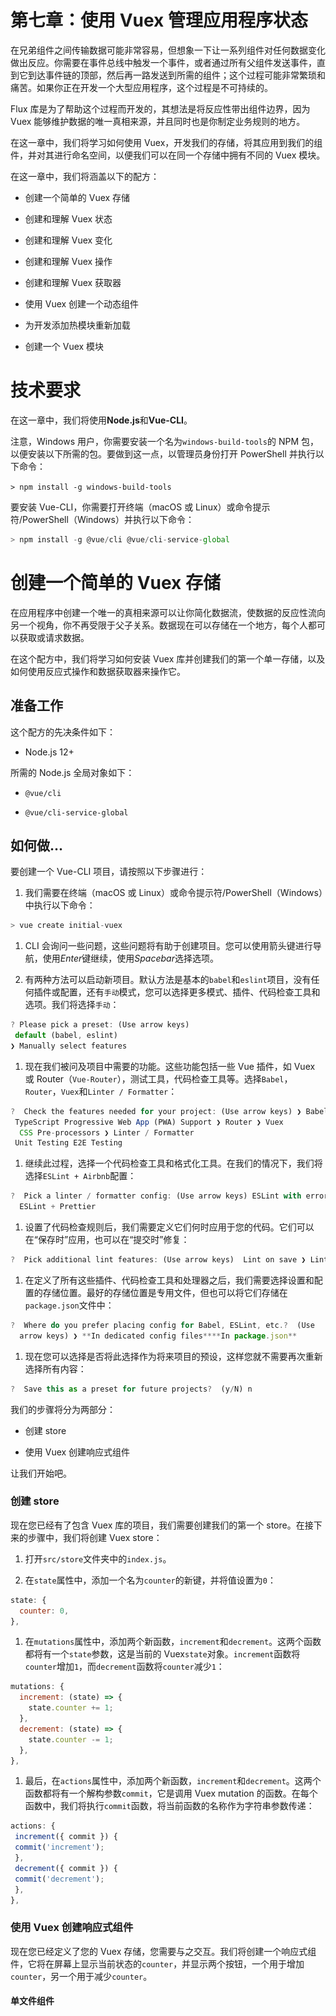 # 第七章：使用 Vuex 管理应用程序状态

在兄弟组件之间传输数据可能非常容易，但想象一下让一系列组件对任何数据变化做出反应。你需要在事件总线中触发一个事件，或者通过所有父组件发送事件，直到它到达事件链的顶部，然后再一路发送到所需的组件；这个过程可能非常繁琐和痛苦。如果你正在开发一个大型应用程序，这个过程是不可持续的。

Flux 库是为了帮助这个过程而开发的，其想法是将反应性带出组件边界，因为 Vuex 能够维护数据的唯一真相来源，并且同时也是你制定业务规则的地方。

在这一章中，我们将学习如何使用 Vuex，开发我们的存储，将其应用到我们的组件，并对其进行命名空间，以便我们可以在同一个存储中拥有不同的 Vuex 模块。

在这一章中，我们将涵盖以下的配方：

+   创建一个简单的 Vuex 存储

+   创建和理解 Vuex 状态

+   创建和理解 Vuex 变化

+   创建和理解 Vuex 操作

+   创建和理解 Vuex 获取器

+   使用 Vuex 创建一个动态组件

+   为开发添加热模块重新加载

+   创建一个 Vuex 模块

# 技术要求

在这一章中，我们将使用**Node.js**和**Vue-CLI**。

注意，Windows 用户，你需要安装一个名为`windows-build-tools`的 NPM 包，以便安装以下所需的包。要做到这一点，以管理员身份打开 PowerShell 并执行以下命令：

`> npm install -g windows-build-tools`

要安装 Vue-CLI，你需要打开终端（macOS 或 Linux）或命令提示符/PowerShell（Windows）并执行以下命令：

```js
> npm install -g @vue/cli @vue/cli-service-global
```

# 创建一个简单的 Vuex 存储

在应用程序中创建一个唯一的真相来源可以让你简化数据流，使数据的反应性流向另一个视角，你不再受限于父子关系。数据现在可以存储在一个地方，每个人都可以获取或请求数据。

在这个配方中，我们将学习如何安装 Vuex 库并创建我们的第一个单一存储，以及如何使用反应式操作和数据获取器来操作它。

## 准备工作

这个配方的先决条件如下：

+   Node.js 12+

所需的 Node.js 全局对象如下：

+   `@vue/cli`

+   `@vue/cli-service-global`

## 如何做...

要创建一个 Vue-CLI 项目，请按照以下步骤进行：

1.  我们需要在终端（macOS 或 Linux）或命令提示符/PowerShell（Windows）中执行以下命令：

```js
> vue create initial-vuex
```

1.  CLI 会询问一些问题，这些问题将有助于创建项目。您可以使用箭头键进行导航，使用*Enter*键继续，使用*Spacebar*选择选项。

1.  有两种方法可以启动新项目。默认方法是基本的`babel`和`eslint`项目，没有任何插件或配置，还有`手动`模式，您可以选择更多模式、插件、代码检查工具和选项。我们将选择`手动`：

```js
? Please pick a preset: (Use arrow keys)
 default (babel, eslint)
❯ Manually select features
```

1.  现在我们被问及项目中需要的功能。这些功能包括一些 Vue 插件，如 Vuex 或 Router（`Vue-Router`），测试工具，代码检查工具等。选择`Babel`，`Router`，`Vuex`和`Linter / Formatter`：

```js
?  Check the features needed for your project: (Use arrow keys) ❯ Babel
 TypeScript Progressive Web App (PWA) Support ❯ Router ❯ Vuex
  CSS Pre-processors ❯ Linter / Formatter
 Unit Testing E2E Testing
```

1.  继续此过程，选择一个代码检查工具和格式化工具。在我们的情况下，我们将选择`ESLint + Airbnb`配置：

```js
?  Pick a linter / formatter config: (Use arrow keys) ESLint with error prevention only ❯ **ESLint + Airbnb config** ESLint + Standard config 
  ESLint + Prettier
```

1.  设置了代码检查规则后，我们需要定义它们何时应用于您的代码。它们可以在“保存时”应用，也可以在“提交时”修复：

```js
?  Pick additional lint features: (Use arrow keys)  Lint on save ❯ Lint and fix on commit
```

1.  在定义了所有这些插件、代码检查工具和处理器之后，我们需要选择设置和配置的存储位置。最好的存储位置是专用文件，但也可以将它们存储在`package.json`文件中：

```js
?  Where do you prefer placing config for Babel, ESLint, etc.?  (Use 
  arrow keys) ❯ **In dedicated config files****In package.json** 
```

1.  现在您可以选择是否将此选择作为将来项目的预设，这样您就不需要再次重新选择所有内容：

```js
?  Save this as a preset for future projects?  (y/N) n
```

我们的步骤将分为两部分：

+   创建 store

+   使用 Vuex 创建响应式组件

让我们开始吧。

### 创建 store

现在您已经有了包含 Vuex 库的项目，我们需要创建我们的第一个 store。在接下来的步骤中，我们将创建 Vuex store：

1.  打开`src/store`文件夹中的`index.js`。

1.  在`state`属性中，添加一个名为`counter`的新键，并将值设置为`0`：

```js
state: {
  counter: 0,
},
```

1.  在`mutations`属性中，添加两个新函数，`increment`和`decrement`。这两个函数都将有一个`state`参数，这是当前的 Vuex`state`对象。`increment`函数将`counter`增加`1`，而`decrement`函数将`counter`减少`1`：

```js
mutations: {
  increment: (state) => {
    state.counter += 1;
  },
  decrement: (state) => {
    state.counter -= 1;
  },
},
```

1.  最后，在`actions`属性中，添加两个新函数，`increment`和`decrement`。这两个函数都将有一个解构参数`commit`，它是调用 Vuex mutation 的函数。在每个函数中，我们将执行`commit`函数，将当前函数的名称作为字符串参数传递：

```js
actions: {
 increment({ commit }) {
 commit('increment');
 },
 decrement({ commit }) {
 commit('decrement');
 },
},  
```

### 使用 Vuex 创建响应式组件

现在您已经定义了您的 Vuex 存储，您需要与之交互。我们将创建一个响应式组件，它将在屏幕上显示当前状态的`counter`，并显示两个按钮，一个用于增加`counter`，另一个用于减少`counter`。

#### 单文件组件<script>部分

在这里，我们将编写单文件组件的`<script>`部分：

1.  从`src`文件夹中打开`App.vue`文件。

1.  在文件中创建`<script>`部分，使用`export default`对象：

```js
<script>
  export default {}; </script>
```

1.  在新创建的对象中，添加 Vue `computed`属性，属性名为`counter`。在这个属性中，我们需要返回当前的`$store.state.counter`：

```js
computed: {
  counter() {
  return this.$store.state.counter;
  }, },
```

1.  最后，在 Vue `methods`属性中创建两个函数，`increment`和`decrement`。这两个函数都将执行一个带有函数名称作为字符串参数的`$store.dispatch`：

```js
methods: {
  increment() {
  this.$store.dispatch('increment');
  },
  decrement() {
  this.$store.dispatch('decrement');
  }, },
```

#### 单文件组件<template>部分

让我们编写单文件组件的`<template>`部分：

1.  在`src`文件夹中打开`App.vue`文件。

1.  在`<template>`部分中，删除`div#app`内的所有内容。

1.  创建一个包含计数器变量的`h1`HTML 元素。

1.  创建一个带有`@click`指令的事件监听器的按钮，调用`increment`函数，并将`+`作为标签：

```js
<button @click="increment">+</button>
```

1.  创建一个带有`@click`指令的事件监听器的按钮，调用`decrement`函数，并将`-`作为标签：

```js
<button @click="decrement">-</button>
```

要运行服务器并查看您的组件，您需要打开终端（macOS 或 Linux）或命令提示符/PowerShell（Windows）并执行以下命令：

```js
> npm run serve
```

这是您的组件呈现并运行的方式：

![](img/0846f103-aada-46b7-a0a2-92e7481f19b5.png)

## 它是如何工作的...

当您声明 Vuex 存储时，您需要创建三个主要属性，`state`，`mutations`和`actions`。这些属性作为一个单一的结构，通过注入的`$store`原型或导出的`store`变量绑定到 Vue 应用程序。

`state`是一个集中的对象，保存您的信息并使其可供`mutation`、`actions`或组件使用。改变`state`始终需要通过`mutation`执行的同步函数。

`mutation`是一个同步函数，可以改变`state`并且是可追踪的，因此在开发时，可以通过 Vuex 存储中执行的所有`mutations`进行时间旅行。

`action`是一个异步函数，可用于保存业务逻辑、API 调用、分派其他`actions`和执行`mutations`。这些函数是 Vuex 存储中任何更改的常见入口点。

Vuex 存储的简单表示可以在此图表中看到：

![](img/20737403-4144-48e7-9ee0-6b70a4df9851.png)

## 另请参阅

您可以在[`vuex.vuejs.org/`](https://vuex.vuejs.org/)找到有关 Vuex 的更多信息。

# 创建和理解 Vuex 状态

Vuex 状态似乎很容易理解。但是，随着数据变得更加深入和嵌套，其复杂性和可维护性可能变得更加复杂。

在本配方中，我们将学习如何创建一个 Vuex 状态，该状态可以在**渐进式 Web 应用程序（PWA）**/**单页面应用程序（SPA）**和**服务器端渲染（SSR）**的情景中使用，而无需任何问题。

## 准备就绪

本配方的先决条件如下：

+   Node.js 12+

所需的 Node.js 全局对象如下：

+   `@vue/cli`

+   `@vue/cli-service-global`

## 如何做...

要开始我们的组件，我们将使用在第六章中使用的 Vue-CLI 的 Vue 项目，或者我们可以开始一个新的项目。

要启动一个新项目，打开终端（macOS 或 Linux）或命令提示符/PowerShell（Windows），并执行以下命令：

```js
> vue create vuex-store
```

选择手动功能，根据'*如何做...*'部分的指示，将`Router`和`Vuex`添加为必需功能。

我们的配方将分为两部分：

+   通过`vue ui`添加 Vuex

+   创建`Vuex`状态

让我们开始吧。

### 通过 vue ui 添加 Vuex

当导入通过 Vue-CLI 创建的旧项目时，可以通过`vue ui`界面自动添加 Vuex，而无需任何努力。我们将学习如何向旧项目添加 Vuex 库，以便继续开发该项目。

在接下来的步骤中，我们将使用`vue ui`界面添加 Vuex。

1.  在项目文件夹中，通过在终端（macOS 或 Linux）或命令提示符/PowerShell（Windows）上执行以下命令来打开`vue ui`：

```js
> vue ui
```

1.  选择你正在工作的正确项目。在右侧边栏中，点击插件菜单图标：

![](img/9795f7d3-5585-42ff-b0d1-8d4ea162b369.png)

1.  在插件页面的顶部工具栏上，点击“添加 vuex”按钮。这将触发一个弹出模态窗口，然后点击“继续”按钮完成在应用程序上安装 Vuex：

![](img/1494d414-1e39-402d-b8aa-1de4b5fca347.png)

1.  将 Vuex 添加到我们的应用程序将改变应用程序的结构。首先，我们会注意到`src`文件夹中有一个名为`store`的新文件夹，在`main.js`文件中，它被添加到了导入和在 Vue 应用程序中注入`store`：

```js
import './server/server'; import Vue from 'vue'; import App from './App.vue'; import Vuesax from 'vuesax'; import './style.css'; import router from './router' import store from './store'   Vue.use(Vuesax);   Vue.config.productionTip = false;   new Vue({
  router,
  store,
  render: h => h(App) }).$mount('#app');
```

### 创建 Vuex 状态

为了将数据保存在 Vuex 中，您需要有一个初始状态，在用户进入您的应用程序时加载并定义为默认状态。在这里，我们将学习如何创建 Vuex 状态并将其用作单例，以便 Vuex 可以在 SPA 和 SSR 页面中使用：

现在我们将创建一个可以在 SSR 和 SPA 中使用的 Vuex 存储：

1.  在`src/store`文件夹中，创建一个名为`user`的新文件夹，在这个文件夹里创建一个名为`state.js`的新文件。

1.  创建一个新的`generateState`函数。这个函数将返回一个 JavaScript 对象，有三个主要属性，`data`，`loading`和`error`。`data`属性将是一个 JavaScript 对象，其中有一个名为`usersList`的属性，默认为空数组，以及一个名为`userData`的属性，其中包含用户的默认对象。`loading`属性将默认设置为布尔值`false`，`error`将有一个默认值初始化为`null`：

```js
const generateState = () => ({
  data: {
  usersList: [],
  userData: {
  name: '',
  email: '',
  birthday: '',
  country: '',
  phone: '',
  },
  },
  loading: false,
  error: null, });
```

1.  创建函数后，我们将在文件末尾创建一个`export default`对象，它将是一个 JavaScript 对象，并且我们将解构`generateState`函数的返回值：

```js
export default { ...generateState() };
```

1.  在`user`文件夹中创建一个名为`index.js`的新文件并打开它。

1.  导入新创建的`state`：

```js
import state from './state';
```

1.  在文件末尾，创建一个`export default`文件作为 JavaScript 对象。在这个对象中，我们将添加导入的`state`：

```js
export default {
  state, };  
```

1.  打开`src/store`文件夹中的`index.js`文件。

1.  从`user`文件夹中导入`index.js`文件：

```js
import Vue from 'vue'; import Vuex from 'vuex'; import UserStore from './user';
```

1.  在创建一个新的 Vuex store 的`export default`函数中，我们将删除其中的所有属性，并将导入的`UserStore`解构对象放入`Vuex.Store`参数中：

```js
export default new Vuex.Store({
  ...UserStore, })
```

## 工作原理...

当使用`vue ui`将 Vuex 作为插件添加时，`vue ui`将自动添加所需的文件，并导入所有需要的内容。这是创建 Vuex `store`的初始阶段。

首先是创建一个专门管理`state`的文件，我们可以使用它来分离`store`中状态的开始过程以及如何初始化状态。

在这种情况下，我们使用一个函数来生成每次调用时都会生成一个全新的`state`。这是一个很好的做法，因为在 SSR 环境中，服务器的`state`始终是相同的，我们需要为每个新连接创建一个新的`state`。

在创建`state`之后，我们需要创建一个默认文件来导出将在`user`文件夹中创建的 Vuex 文件。这个文件是对将在文件夹中创建的所有文件（`state`，`actions`，`mutation`和`getters`）的简单导入。导入后，我们导出一个带有所需的 Vuex 属性名称的对象，`state`，`actions`，`mutations`和`getters`。

最后，在 Vuex 的`store`中，我们导入了一个文件，将所有内容聚合并解构到我们的 store 中进行初始化。

## 还有更多...

`Vuex` state 是应用程序中的唯一数据源，它就像一个全局数据管理器，不应直接更改。这是因为我们需要防止数据的同时变异。为了避免这种情况，我们总是需要通过 mutations 来改变我们的 state，因为这些函数是同步的，并由 Vuex 控制。

## 另请参阅

在[`vuex.vuejs.org/guide/state.html`](https://vuex.vuejs.org/guide/state.html)找到有关 Vuex state 的更多信息。

# 创建和理解 Vuex mutations

当 Vuex 发生变化时，我们需要一种以异步形式执行这种变化并跟踪它的方式，以便在第一个变化完成之前不会执行另一个变化。

在这种情况下，我们需要 mutations，这些是仅负责改变应用程序状态的函数。

在这个示例中，我们将学习如何创建 Vuex mutations 以及最佳实践。

## 准备工作

此示例的先决条件如下：

+   Node.js 12+

所需的 Node.js 全局对象如下：

+   `@vue/cli`

+   `@vue/cli-service-global`

## 如何做...

要开始我们的组件，我们将使用在'*创建和理解 Vuex 状态*'食谱中使用的 Vue 项目与 Vue-CLI，或者我们可以开始一个新的。

要开始一个新的，打开终端（macOS 或 Linux）或命令提示符/PowerShell（Windows），并执行以下命令：

```js
> vue create vuex-store
```

选择手动功能，根据'*如何做...*'部分的指示，添加`Router`和`Vuex`作为必需功能。

现在我们创建一个 Vuex mutation 和基本类型的 mutation：

1.  在`src/store`文件夹内的`user`文件夹中创建一个名为`types.js`的新文件，并打开它。

1.  在这个文件中，我们将创建一个`export default`的 JavaScript 对象，其中包含一组键，这些键将是我们 mutations 的名称。这些键将是`LOADING`、`ERROR`、`SET_USER_LIST`、`SET_USER_DATA`、`UPDATE_USER`和`REMOVE_USER`：

```js
export default {
  LOADING: 'LOADING',
  ERROR: 'ERROR',
  SET_USER_LIST: 'SET_USER_LIST',
  SET_USER_DATA: 'SET_USER_DATA',
  UPDATE_USER: 'UPDATE_USER',
  REMOVE_USER: 'REMOVE_USER', }
```

1.  在`user`文件夹中创建一个名为`mutations.js`的新文件，并打开它。

1.  导入新创建的`types.js`文件：

```js
import MT from './types';
```

1.  创建一个名为`setLoading`的新函数，它将接收 Vuex `state`作为参数，并在执行时将状态的 loading 属性定义为`true`。

```js
const setLoading = state => {
  state.loading = true; };
```

1.  创建一个名为`setError`的新函数，它将接收 Vuex `state`和`payload`作为参数。这个函数将把`state`的`loading`属性设置为`false`，将`error`属性设置为接收到的`payload`参数：

```js
const setError = (state, payload) => {
  state.loading = false;
  state.error = payload; };
```

1.  创建一个名为`setUserList`的新函数，它将接收 Vuex `state`和`payload`作为参数。这个函数将把`state.data`的`usersList`属性定义为接收到的`payload`参数，将`state`的`loading`属性设置为`false`，将`error`属性设置为`null`：

```js
const setUserList = (state, payload) => {
  state.data.usersList = payload;
  state.loading = false;
  state.error = null; };
```

1.  创建一个名为`setUserData`的新函数，它将接收 Vuex `state`和`payload`作为参数。这个函数将把`state.data`的`userData`属性定义为接收到的`payload`参数，将`state`的`loading`属性设置为`false`，将`error`属性设置为`null`：

```js
const setUserData = (state, payload) => {
  state.data.userData = payload;
  state.loading = false;
  state.error = null; };
```

1.  创建一个名为`updateUser`的新函数，它将接收 Vuex `state`和`payload`作为参数。这个函数将更新`state.data`的`usersList`属性中的用户数据，将`state`的`loading`属性定义为`false`，将`error`属性定义为`null`：

```js
const updateUser = (state, payload) => {
  const userIndex = state.data.usersList.findIndex(u => u.id === 
     payload.id);
  if (userIndex > -1) {
 state.data.usersList[userIndex] = payload;
  }
 state.loading = false;
  state.error = null; };
```

1.  创建一个名为`removeUser`的新函数，它将接收 Vuex `state`和`payload`作为参数。这个函数将从`state.data`的`usersList`属性中删除用户数据，将`state`的`loading`属性定义为`false`，将`error`属性定义为`null`：

```js
const removeUser = (state, payload) => {
  const userIndex = state.data.usersList.findIndex(u => u.id === 
     payload);
  if (userIndex > -1) {
 state.data.usersList.splice(userIndex, 1);
  }
 state.loading = false;
  state.error = null; };
```

1.  最后，创建一个`export default`对象，其中键是我们在`types.js`文件中创建的类型，并将每个键定义为我们创建的函数：

```js
export default {
 [MT.LOADING]: setLoading,
 [MT.ERROR]: setError,
 [MT.SET_USER_LIST]: setUserList,
 [MT.SET_USER_DATA]: setUserData,
 [MT.UPDATE_USER]: updateUser,
 [MT.REMOVE_USER]: removeUser, }
```

1.  打开`user`文件夹中的`index.js`文件。

1.  导入新创建的`mutations.js`文件，并将其添加到`export default` JavaScript 对象中：

```js
import state from './state';
import mutations from './mutations';

export default {
  state,
  mutations,
};
```

## 它是如何工作的...

每个`mutation`都是一个将作为`commit`调用的函数，并且在 Vuex 存储中具有*标识符*。这个标识符是导出的 JavaScript 对象中的`mutation`键。在这个示例中，我们创建了一个文件，将所有标识符作为对象值保存，以便在我们的代码中作为常量使用。

这种模式有助于我们开发需要知道每个`mutation`名称的 Vuex `actions`。

在导出`mutation` JavaScript 对象时，我们使用常量作为键，相应的函数作为其值，这样 Vuex 存储在调用时可以执行正确的函数。

## 另请参阅

在[`vuex.vuejs.org/guide/mutations.html`](https://vuex.vuejs.org/guide/mutations.html)找到有关 Vuex mutations 的更多信息。

# 创建和理解 Vuex getters

从`Vuex`中访问数据可以通过状态本身完成，这可能非常危险，或者通过 getters 完成。Getters 就像是可以预处理并传递数据而不触及或干扰 Vuex 存储状态的数据。

Getter 背后的整个理念是可以编写自定义函数，可以在需要时从状态中提取数据的单一位置，以便获得所需的数据。

在这个示例中，我们将学习如何创建一个 Vuex getter 和一个可以作为高阶函数使用的动态 getter。

## 准备工作

此示例的先决条件如下：

+   Node.js 12+

所需的 Node.js 全局对象如下：

+   `@vue/cli`

+   `@vue/cli-service-global`

## 如何做...

要启动我们的组件，我们将使用在“创建和理解 Vuex mutations”示例中使用的 Vue 项目与 Vue-CLI，或者我们可以启动一个新的项目。

要启动一个新的项目，打开 Terminal（macOS 或 Linux）或 Command Prompt/PowerShell（Windows）并执行以下命令：

```js
> vue create vuex-store
```

选择手动功能，并根据“如何做...”部分中的指示添加 Router 和`Vuex`作为需要的功能。

在接下来的步骤中，我们将创建 Vuex 的 getter：

1.  在`src/store/user`文件夹中创建一个名为`getters.js`的新文件。

1.  创建一个名为`getUsersList`的新函数，并返回`state.data.usersList`属性：

```js
function getUsersList(state) {
  return state.data.usersList;
}
```

在`getter`函数中，函数将始终接收到的第一个参数是 Vuex `store`的当前`state`。

1.  创建一个名为`getUserData`的新函数，并返回`state.data.userData`属性：

```js
function getUserData(state) {
  return state.data.userData; }
```

1.  创建一个名为`getUserById`的新函数，并返回另一个函数，该函数接收`userId`作为参数。这个返回函数将返回与接收到的`userId`相匹配的`state.data.usersList`的搜索结果：

```js
function getUserById(state) {
  return (userId) => {
 return state.data.usersList.find(u => u.id === userId);
  } }
```

1.  创建一个名为`isLoading`的新函数，并返回`state.loading`属性：

```js
function isLoading(state) {
  return state.loading;
}
```

1.  创建一个名为`hasError`的新函数，并返回`state.error`属性：

```js
function hasError(state) {
  return state.error;
}
```

1.  最后，创建一个带有所有创建的函数作为属性的`export default` JavaScript 对象：

```js
export default {
  getUsersList,
  getUserData,
  getUserById,
  isLoading,
  hasError, };  
```

1.  在`src/store/user`文件夹中打开`index.js`文件。

1.  导入新创建的`getters.js`文件，并将其添加到默认导出的 JavaScript 对象中：

```js
import state from './state';
import mutations from './mutations';
import getters from './getters';

export default {
  state,
  mutations,
  getters,
};
```

## 它是如何工作的...

Getter 就像是从对象中获取的 GET 函数，是静态缓存函数-只有在`state`发生变化时才会改变返回值。但是，如果将返回值作为高阶函数添加，就可以赋予它更多的功能，使用更复杂的算法并提供特定的数据。

在这个示例中，我们创建了两种类型的 getter：最基本的，返回简单数据，以及高阶函数，需要作为函数调用以检索所需的值。

## 还有更多...

使用带有业务逻辑的 getter 是收集更多状态数据的好方法。这是一个很好的模式，因为在较大的项目中，它可以帮助其他开发人员更好地理解每个 GET 函数中发生了什么以及它在幕后是如何工作的。

您始终需要记住，getter 是同步函数，并对状态变化具有反应性，因此 getter 上的数据是被记忆和缓存的，直到单一的真相源接收到提交并更改它。

## 参见

您可以在[`vuex.vuejs.org/guide/getters.html`](https://vuex.vuejs.org/guide/getters.html)找到有关 Vuex getters 的更多信息。

# 创建和理解 Vuex actions

你已经准备好了所有的状态，你的数据集，现在你需要从外部来源获取新数据或者在你的应用程序中改变这些数据。这就是操作发挥作用的地方。

操作负责在应用程序和外部世界之间的通信中编排过程。控制数据何时需要在状态上进行变异并返回给操作的调用者。

通常，操作是通过组件或视图进行调度，但有时操作可以调度另一个操作，以在应用程序中创建一系列操作。

在这个配方中，我们将学习如何在我们的应用程序中创建所需的操作，以定义用户列表，更新用户和删除用户。

## 准备工作

这个配方的先决条件如下：

+   Node.js 12+

所需的 Node.js 全局对象如下：

+   `@vue/cli`

+   `@vue/cli-service-global`

## 如何做...

要启动我们的组件，我们将使用在“*创建和理解 Vuex getters*”配方中使用的 Vue 项目，或者我们可以启动一个新的项目。

要启动一个新的项目，打开终端（macOS 或 Linux）或命令提示符/PowerShell（Windows）并执行以下命令：

```js
> vue create vuex-store
```

选择手动功能，并根据“*如何做...*”部分和“*创建一个简单的 Vuex 存储*”配方中指示的要求，添加`Router`和`Vuex`作为必需的功能。

现在按照以下步骤创建 Vuex 操作：

1.  在`src/store/user`文件夹中创建一个名为`actions.js`的新文件。

1.  从`fetchApi`包装器中导入变异类型文件（`types.js`）和`getHttp`，`patchHttp`，`postHttp`和`deleteHttp`函数：

```js
import {
  getHttp,
  patchHttp,
  deleteHttp,
  postHttp,
} from '@/http/fetchApi';
import MT from './types';
```

1.  创建一个名为`createUser`的新的`异步`函数，它接收解构的 JavaScript 对象作为第一个参数，其中包含`commit`属性，并将`userData`作为第二个参数，用于创建用户。添加一个`try/catch`语句，在`try`上下文中。首先，我们执行`commit(MT.LOADING)`，然后我们从 API 中获取用户列表，最后，执行`commit(MT.SET_USER_DATA, data)`，将用户列表传递给被突变。如果我们收到异常并进入`Catch`语句，我们将执行`commit(MT.ERROR, error)`，将收到的错误传递给`state`：

```js
async function createUser({ commit }, userData) {
  try {
 commit(MT.LOADING);
  await postHttp(`/api/users`, {
  data: {
  ...userData,
  }
 });
  commit(MT.SET_USER_DATA, userData);
  } catch (error) {
 commit(MT.ERROR, error);
  } }
```

1.  创建一个名为`fetchUsersList`的新的`异步`函数，它接收一个解构的 JavaScript 对象作为第一个参数，其中包含`commit`属性。在`try`上下文中添加一个`try/catch`语句。我们执行`commit(MT.LOADING)`，然后从 API 中获取用户列表，最后执行`commit(MT.SET_USER_LIST, data)`，将用户列表传递给 mutation。如果我们收到异常并进入`catch`语句，我们将执行一个`commit(MT.ERROR, error)`的 mutation，将收到的错误传递给`state`。

```js
async function fetchUsersList({ commit }) {
  try {
  commit(MT.LOADING);
    const { data } = await getHttp(`api/users`);
    commit(MT.SET_USER_LIST, data);
  } catch (error) {
  commit(MT.ERROR, error);
  } }
```

1.  创建一个名为`fetchUsersData`的新的`异步`函数，它接收一个解构的 JavaScript 对象作为第一个参数，其中包含`commit`属性，以及作为第二个参数的将要获取的`userId`。在`try`上下文中添加一个`try/catch`语句。我们执行`commit(MT.LOADING)`，然后从 API 中获取用户列表，最后执行`commit(MT.SET_USER_DATA, data)`，将用户列表传递给 mutation。如果我们收到异常并进入`catch`语句，我们将执行一个`commit(MT.ERROR, error)`的 mutation，将收到的错误传递给`state`。

```js
async function fetchUserData({ commit }, userId) {
  try {
 commit(MT.LOADING);
  const { data } = await getHttp(`api/users/${userId}`);
  commit(MT.SET_USER_DATA, data);
  } catch (error) {
 commit(MT.ERROR, error);
  } }
```

1.  创建一个名为`updateUser`的新的`异步`函数，它接收一个解构的 JavaScript 对象作为第一个参数，其中包含`commit`属性，以及作为第二个参数的`payload`。在`try`上下文中添加一个`try/catch`语句。我们执行`commit(MT.LOADING)`，然后将用户数据提交到 API，最后执行`commit(MT.UPDATE_USER, payload)`，将新的用户数据传递给 mutation。如果我们收到异常并进入`catch`语句，我们将执行一个`commit(MT.ERROR, error)`的 mutation，将收到的错误传递给`state`。

```js
async function updateUser({ commit }, payload) {
  try {
  commit(MT.LOADING);
    await patchHttp(`api/users/${payload.id}`, {
  data: {
  ...payload,
      }
 });
    commit(MT.UPDATE_USER, payload);
  } catch (error) {
  commit(MT.ERROR, error);
  } }
```

1.  创建一个名为`removeUser`的新的`异步`函数，它接收一个解构的 JavaScript 对象作为第一个参数，其中包含`commit`属性，以及作为第二个参数的`userId`。在`try`上下文中添加一个`try/catch`语句。我们执行`commit(MT.LOADING)`，然后从 API 中删除用户数据，最后执行`commit(MT.REMOVE_USER, userId)`，将`userId`传递给 mutation。如果我们收到异常并进入`catch`语句，我们将执行一个`commit(MT.ERROR, error)`的 mutation，将收到的错误传递给`state`。

```js
async function removeUser({ commit }, userId) {
  try {
  commit(MT.LOADING);
    await deleteHttp(`api/users/${userId}`);
    commit(MT.REMOVE_USER, userId);
  } catch (error) {
  commit(MT.ERROR, error);
  } } 
```

1.  最后，我们将创建一个默认导出的 JavaScript 对象，其中包含所有创建的函数作为属性：

```js
export default {
  createUser,
  fetchUsersList,
  fetchUserData,
  updateUser,
  removeUser, }   
```

1.  在`src/store/user`文件夹的`index.js`中导入新创建的`actions.js`文件，并将其添加到`export default` JavaScript 对象中：

```js
import state from './state';
import mutations from './mutations';
import getters from './getters';
import actions from './actions';

export default {
  state,
  mutations,
  getters,
  actions,
};
```

## 它是如何工作的...

操作是所有 Vuex 生命周期更改的初始化程序。当分发时，操作可以执行一个 mutation commit，或者另一个操作 dispatch，甚至是对服务器的 API 调用。

在我们的情况下，我们将我们的 API 调用放在了 actions 中，因此当异步函数返回时，我们可以执行 commit 并将状态设置为函数的结果。

## 另请参阅

在[`vuex.vuejs.org/guide/actions.html`](https://vuex.vuejs.org/guide/actions.html)找到有关 Vuex 操作的更多信息。

# 使用 Vuex 创建动态组件

将 Vuex 与 Vue 组件结合使用，可以在多个组件之间实现响应性，而无需直接进行父子通信，并分担组件的责任。

使用这种方法允许开发人员增强应用程序的规模，无需将数据状态存储在组件本身，而是使用单一真相作为整个应用程序的存储。

在这个配方中，我们将使用最后的配方来改进一个应用程序，其中使用了父子通信，并将其作为整个应用程序中可用的单一真相。

## 准备就绪

这个配方的先决条件如下：

+   Node.js 12+

所需的 Node.js 全局对象如下：

+   `@vue/cli`

+   `@vue/cli-service-global`

## 如何做...

要创建我们的动态组件，我们将把组件从有状态转换为无状态，并提取一些可以制作成新组件的部分。

我们将使用在“*创建和理解 Vuex 操作*”配方中使用的 Vue 项目与 Vue-CLI，或者我们可以开始一个新的项目。

要开始一个新的，打开终端（macOS 或 Linux）或命令提示符/PowerShell（Windows），并执行以下命令：

```js
> vue create vuex-store
```

选择手动功能，并根据“*如何做...*”部分中“创建简单的 Vuex 存储”配方中的指示添加`Router`和`Vuex`作为所需功能。

我们的配方将分为五个部分：

+   创建用户列表组件

+   编辑用户列表页面

+   编辑用户视图页面

+   编辑用户视图页面

+   编辑用户创建页面

让我们开始吧。

### 创建用户列表组件

因为 Vuex 给了我们在应用程序中拥有单一数据源的能力，我们可以为我们的应用程序创建一个新的组件，该组件将处理用户列表并触发从服务器获取用户列表的 Vuex 操作。这个组件可以是无状态的，并且可以自行执行`Vuex`操作。

#### 单文件组件`<script>`部分

让我们编写单文件组件的`<script>`部分：

1.  在`src/components`文件夹中创建一个名为`userList.vue`的新文件。

1.  从`src/mixin`文件夹导入`changeRouterMixin`：

```js
import changeRouteMixin from '@/mixin/changeRoute'; 
```

1.  创建一个`export default`的 JavaScript 对象，并添加一个名为`mixin`的新 Vue 属性，其默认值为一个数组。将导入的`changeRouteMixin`添加到这个数组中：

```js
mixins: [changeRouteMixin],
```

1.  创建一个名为`computed`的新 Vue 属性。在这个属性中，创建一个名为`userList`的新值。这个属性将是一个返回 Vuex 存储器 getter`getUsersList`的函数：

```js
computed: {
  userList() {
  return this.$store.getters.getUsersList;
  }, },  
```

#### 单文件组件`<template>`部分

在这里，我们将编写单文件组件的`<template>`部分：

1.  打开`views`文件夹内`users`文件夹中的`List.vue`文件，并复制`VsTable`组件的内容和组件。

1.  打开`src/components`文件夹中的`userList.vue`文件。

1.  将你从`List.vue`文件中复制的内容粘贴到`<template>`部分中：

```js
<template>
 <vs-table
  :data="userList"
  search
 stripe pagination max-items="10"
  style="width: 100%; padding: 20px;"
  >
 <template slot="thead">
 <vs-th sort-key="name">
  #
      </vs-th>
 <vs-th sort-key="name">
  Name
      </vs-th>
 <vs-th sort-key="email">
  Email
      </vs-th>
 <vs-th sort-key="country">
  Country
      </vs-th>
 <vs-th sort-key="phone">
  Phone
      </vs-th>
 <vs-th sort-key="Birthday">
  Birthday
      </vs-th>
 <vs-th>
  Actions
      </vs-th>
 </template>
 <template slot-scope="{data}">
 <vs-tr :key="index" v-for="(tr, index) in data">
 <vs-td :data="data[index].id">
  {{data[index].id}}
        </vs-td>
 <vs-td :data="data[index].name">
  {{data[index].name}}
        </vs-td>
 <vs-td :data="data[index].email">
 <a :href="`mailto:${data[index].email}`">
  {{data[index].email}}
          </a>
 </vs-td>
 <vs-td :data="data[index].country">
  {{data[index].country}}
        </vs-td>
 <vs-td :data="data[index].phone">
  {{data[index].phone}}
        </vs-td>
 <vs-td :data="data[index].birthday">
  {{data[index].birthday}}
        </vs-td>
 <vs-td :data="data[index].id">
 <vs-button
  color="primary"
  type="filled"
  icon="remove_red_eye"
  size="small"
  @click="changeRoute('view', data[index].id)"
  />
 <vs-button
  color="success"
  type="filled"
  icon="edit"
  size="small"
  @click="changeRoute('edit', data[index].id)"
  />
 <vs-button
  color="danger"
  type="filled"
  icon="delete"
  size="small"
  @click="deleteUser(data[index].id)"
  />
 </vs-td>
 </vs-tr>
 </template>
 </vs-table> </template>  
```

### 编辑用户列表页面

现在我们已经将用户列表提取到一个新的组件中，我们需要导入这个组件并移除旧的 VsTable，它使我们的视图混乱。

#### 单文件组件`<script>`部分

在这一步中，我们将编写单文件组件的`<script>`部分：

1.  打开`views`文件夹内`users`文件夹中的`List.vue`文件。

1.  从`components`文件夹导入新创建的用户列表组件：

```js
import changeRouteMixin from '@/mixin/changeRoute'; import UserTableList from '@/components/userList';
```

1.  在`export default`的 JavaScript 对象中，添加一个名为`components`的新属性。将该属性声明为 JavaScript 对象，并将导入的`UserTableList`组件添加到对象中：

```js
components: { UserTableList },
```

1.  在`methods`属性中，在`getAllUsers`函数中，我们需要更改内容以在调用时执行一个 Vuex 分发。这个方法将执行`fetchUsersList`的 Vuex 操作：

```js
async getAllUsers() {
  this.$store.dispatch('fetchUsersList'); },
```

1.  最后，在`deleteUser`函数中，我们需要更改内容以在调用时执行一个 Vuex 分发。这个方法将执行`removeUser`的 Vuex 操作，并将`userId`作为参数传递：

```js
async deleteUser(id) {
  this.$store.dispatch('removeUser', id);
  await this.getAllUsers(); },
```

#### 单文件组件`<template>`部分

让我们编写单文件组件的`<template>`部分：

1.  在`view`文件夹内的`users`文件夹中打开`List.vue`文件。

1.  用新导入的`UserTableList`替换`VsTable`组件及其内容：

```js
<vs-col
  vs-type="flex"
  vs-justify="left"
  vs-align="left"
  vs-w="12">
 <user-table-list /> </vs-col>  
```

### 编辑用户视图页面

现在我们可以将 Vuex 添加到用户视图页面。我们将添加 Vuex 操作和获取器来操作数据，并从页面中提取管理责任。

#### 单文件组件的`<script>`部分

现在你要创建单文件组件的`<script>`部分：

1.  从`view`文件夹内的`users`文件夹中打开`View.vue`文件。

1.  删除 Vue 的`data`属性。

1.  在 Vue 的`computed`属性中，添加`userData`，返回一个 Vuex 的 getter，`getUserData`：

```js
userData() {
  return this.$store.getters.getUserData; },
```

1.  最后，在`getUserById`方法中，将内容更改为调度一个 Vuex 操作`fetchUserData`，传递计算的`userId`属性作为参数：

```js
async getUserById() {
  await this.$store.dispatch('fetchUserData', this.userId); },
```

#### 单文件组件的`<template>`部分

是时候编写单文件组件的`<template>`部分了：

1.  在`view`文件夹内的`users`文件夹中打开`View.vue`文件。

1.  在 UserForm 组件中，将`v-model`指令更改为`:value`指令：

```js
<user-form
  :value="userData"
  disabled />
```

当使用只读值，或者需要删除`v-model`指令的语法糖时，可以将输入值声明为`:value`指令，并将值更改事件声明为`@input`事件监听器。

### 编辑用户编辑页面

我们需要编辑我们的用户。在上一个示例中，我们使用了一个有状态的页面，并在页面内执行了所有操作。我们将状态转换为临时状态，并在 Vuex 操作上执行 API 调用。

#### 单文件组件的`<script>`部分

在这里，我们将创建单文件组件的`<script>`部分：

1.  在`view`文件夹内的`users`文件夹中打开`Edit.vue`文件。

1.  在 Vue 的`data`属性中，将数据的名称从`userData`更改为`tmpUserData`：

```js
data: () => ({
  tmpUserData: {
  name: '',
  email: '',
  birthday: '',
  country: '',
  phone: '',
  }, }),
```

1.  在 Vue 的`computed`属性中，添加一个名为`userData`的新属性，它将返回 Vuex 的 getter`getUserData`：

```js
userData() {
  return this.$store.getters.getUserData; }
```

1.  添加一个名为`watch`的新 Vue 属性，并添加一个名为`userData`的新属性，它将是一个 JavaScript 对象。在这个对象中，添加三个属性，`handler`，`immediate`和`deep`。`handler`属性将是一个接收名为`newData`的参数的函数，它将`tmpUserData`设置为这个参数。`immediate`和`deep`属性都是设置为`true`的布尔属性：

```js
watch: {
  userData: {
  handler(newData) {
  this.tmpUserData = newData;
  },
  immediate: true,
  deep: true,
  } },
```

1.  在 Vue 的`methods`属性中，我们需要更改`getUserById`的内容以调度名为`fetchUserData`的 Vuex 动作，并将`computed`属性`userId`作为参数传递：

```js
async getUserById() {
  await this.$store.dispatch('fetchUserData', this.userId); },
```

1.  在`updateUser`方法中，更改内容以调度名为`updateUser`的 Vuex 动作，并将`tmpUserData`作为参数传递：

```js
async updateUser() {
  await this.$store.dispatch('updateUser', this.tmpUserData);
  this.changeRoute('list'); },
```

#### 单文件组件<template>部分

在这部分，我们将编写单文件组件的`<template>`部分：

1.  在`view`文件夹内的`users`文件夹中打开`Edit.vue`。

1.  将`UserForm`组件的`v-model`指令的目标更改为`tmpUserData`：

```js
<vs-col
  vs-type="flex"
  vs-justify="left"
  vs-align="left"
  vs-w="12"
  style="margin: 20px" >
 <user-form
  v-model="tmpUserData"
  /> </vs-col>
```

### 编辑用户创建页面

对于用户创建页面，更改将是最小的，因为它只执行 API 调用。我们需要添加 Vuex 动作调度。

#### 单文件组件<script>部分

在这里，我们将创建单文件组件的`<script>`部分：

1.  在`view`文件夹内的`users`文件夹中打开`Create.vue`文件。

1.  更改`createUser`方法的内容以调度名为`createUser`的 Vuex 动作，并将`userData`作为参数传递：

```js
async createUser() {
  await this.$store.dispatch('createUser', this.userData);
  this.changeRoute('list'); },  
```

## 它是如何工作的...

在所有四个页面中，我们进行了更改，将业务逻辑或 API 调用从页面中移除到 Vuex 存储，并尝试使其对于数据的维护责任更少。

因此，我们可以将一段代码放入一个新组件中，该组件可以放置在应用程序的任何位置，并且将显示当前用户列表，而不受实例化它的容器的任何限制。

这种模式有助于我们开发更突出的应用程序，其中需要的组件不那么业务导向，而更专注于它们的任务。

## 另请参阅

您可以在[`vuex.vuejs.org/guide/structure.html`](https://vuex.vuejs.org/guide/structure.html)找到有关 Vuex 应用程序结构的更多信息。

# 为开发添加热模块重载

**热模块重载**（**HMR**）是一种用于加快应用程序开发的技术，您无需刷新整个页面即可获取您刚刚在编辑器上更改的新代码。HMR 将仅更改和刷新您在编辑器上更新的部分。

在所有 Vue-CLI 项目或基于 Vue 的框架（如 Quasar Framework）中，HMR 存在于应用程序的呈现中。因此，每当您更改任何文件，该文件是 Vue 组件并且正在呈现时，应用程序将在运行时将旧代码替换为新代码。

在这个教程中，我们将学习如何向 Vuex 存储添加 HMR，并能够在不需要刷新整个应用程序的情况下更改 Vuex 存储。

## 准备工作

此教程的先决条件如下：

+   Node.js 12+

所需的 Node.js 全局对象如下：

+   `@vue/cli`

+   `@vue/cli-service-global`

## 如何做...

要启动我们的组件，我们将使用在“*使用 Vuex 创建动态组件*”中使用的 Vue 项目和 Vue-CLI，或者我们可以启动一个新的项目。

要启动一个新的项目，请打开终端（macOS 或 Linux）或命令提示符/PowerShell（Windows）并执行以下命令：

```js
> vue create vuex-store
```

选择手动功能，将`Router`和`Vuex`添加为所需功能，如“*如何做...*”部分和“*创建简单的 Vuex 存储*”教程中所示。

在接下来的步骤中，我们将向 Vuex 添加 HMR：

1.  打开`src/store`文件夹中的`index.js`文件。

1.  将`export default`转换为一个名为`store`的常量，并使其可导出：

```js
export const store = new Vuex.Store({
  ...UserStore, });
```

1.  检查 webpack `hot-module-reload`插件是否处于活动状态：

```js
if (module.hot) {}
```

1.  创建一个名为`hmr`的新常量，其中包含`user`文件夹中`index.js`，`getters.js`，`actions.js`和`mutations.js`文件的路径：

```js
const hmr = [
  './user',
  './user/getters',
  './user/actions',
  './user/mutations', ];
```

1.  创建一个名为`reloadCallback`的新函数。在这个函数中，创建三个常量`getters`，`actions`和`mutations`。每个常量将指向`user`文件夹中的等效文件，并调用`store.hotUpdate`函数，将一个对象作为参数传递，其中包含您创建的常量的值：

```js
const reloadCallback = () => {
  const getters = require('./user/getters').default;
  const actions = require('./user/actions').default;
  const mutations =  require('./user/mutations').default;    store.hotUpdate({
  getters,
  actions,
  mutations,
  }) };
```

由于文件的 Babel 输出，您需要在使用 webpack `require`函数动态导入的文件末尾添加`.default`。

1.  执行 webpack HMR 的`accept`函数，将`hmr`常量作为第一个参数传递，将`reloadCallback`作为第二个参数传递：

```js
module.hot.accept(hmr, reloadCallback);
```

1.  最后，默认导出创建的`store`：

```js
export default store;  
```

## 它是如何工作的...

Vuex 存储支持使用 webpack HMR 插件的 API 进行 HMR。

当它可用时，我们创建一个可能需要更新的文件列表，以便 webpack 可以意识到这些文件的任何更新。当这些文件中的任何一个被更新时，将执行您创建的特殊回调。这个回调是使 Vuex 能够完全更新或更改更新文件的行为的回调。

## 另请参阅

您可以在[`vuex.vuejs.org/guide/hot-reload.html`](https://vuex.vuejs.org/guide/hot-reload.html)找到有关 Vuex 热重载的更多信息。

您可以在 [`webpack.js.org/guides/hot-module-replacement/`](https://webpack.js.org/guides/hot-module-replacement/) 找到有关 webpack HMR 的更多信息。

# 创建一个 Vuex 模块

随着我们的应用程序的增长，在单个对象中工作可能非常危险。项目的可维护性和每次更改可能产生的风险都会变得更糟。

Vuex 有一种叫做模块的方法，可以帮助我们将存储分成不同的存储分支。这些分支或模块中的每一个都有不同的状态、变化、获取器和操作。这种模式有助于开发，并减少了向应用程序添加新功能的风险。

在这个教程中，我们将学习如何创建一个模块以及如何与之一起工作，将其分成专用分支。

## 准备工作

这个教程的先决条件如下：

+   Node.js 12+

所需的 Node.js 全局对象如下：

+   `@vue/cli`

+   `@vue/cli-service-global`

## 如何做...

要开始我们的组件，我们将使用在“*使用 Vuex 创建动态组件*”中使用的 Vue 项目和 Vue-CLI，或者我们可以开始一个新的项目。

要开始一个新的项目，打开终端（macOS 或 Linux）或命令提示符/PowerShell（Windows）并执行以下命令：

```js
> vue create vuex-store
```

选择手动功能并将 `Router` 和 `Vuex` 添加为必需功能，如“*如何做...*”部分和“*创建简单的 Vuex 存储*”教程中所示。

我们的教程将分为两个部分：

+   创建新的认证模块

+   向 Vuex 添加模块

让我们开始吧。

### 创建新的认证模块

首先，我们需要创建一个新的 `Vuex` 模块。这个示例模块将被称为 `authentication`，并将存储用户的凭据数据。

在这些步骤中，我们将为 `Vuex` 创建 `authentication` 模块：

1.  在 `src/store` 文件夹中创建一个名为 `authentication` 的新文件夹。

1.  在这个新创建的文件夹中，创建一个名为 `state.js` 的新文件，并打开它。

1.  创建一个名为 `generateState` 的函数，它将返回一个具有 `data.username`、`data.token`、`data.expiresAt`、`loading` 和 `error` 属性的 JavaScript 对象：

```js
const generateState = () => ({
  data: {
  username: '',
  token: '',
  expiresAt: null,
  },
  loading: false,
  error: null, });
```

1.  在文件末尾创建一个 `export default` 对象。这个对象将是一个 JavaScript 对象。我们将解构 `generateState` 函数的返回值：

```js
export default { ...generateState() };
```

1.  在 `src/store` 文件夹中的 `authentication` 文件夹中创建一个名为 `index.js` 的新文件，并打开它。

1.  导入新创建的 `state.js` 文件：

```js
import state from './state';
```

1.  在文件末尾创建一个`export default`对象。这个对象将是一个 JavaScript 对象。添加一个名为`namespaced`的新属性，其值设置为`true`，并添加导入的`state`：

```js
export default {
  namespaced: true,
  state, }; 
```

### 将模块添加到 Vuex

现在我们已经创建了我们的模块，我们将把它们添加到 Vuex 存储中。我们可以将新模块与旧代码集成在一起。这不是问题，因为 Vuex 将把新模块处理为一个命名空间对象，具有完全独立的 Vuex 存储。

现在，在这些步骤中，我们将把创建的模块添加到 Vuex 中：

1.  打开`src/store`文件夹中的`index.js`文件。

1.  从`authentication`文件夹中导入`index.js`文件：

```js
import Vue from 'vue'; import Vuex from 'vuex'; import UserStore from './user'; import Authentication from './authentication';
```

1.  在`Vuex.Store`函数中，添加一个名为`modules`的新属性，这是一个 JavaScript 对象。然后添加导入的`User`和`Authentication`模块：

```js
export default new Vuex.Store({
  ...UserStore,
  modules: {   Authentication,
  } })  
```

## 工作原理...

模块的工作方式类似于单一的 Vuex 存储，但在同一个 Vuex 单一的数据源中。这有助于开发更大规模的应用程序，因为你可以维护和处理更复杂的结构，而无需在同一个文件中检查问题。

与此同时，可以使用模块和普通的 Vuex 存储，从传统应用程序迁移，这样你就不必从头开始重写所有内容才能使用模块结构。

在我们的情况下，我们添加了一个名为`authentication`的新模块，只有一个状态存在于存储中，并继续使用旧的用户 Vuex 存储，这样将来我们可以将用户存储重构为一个新模块，并将其分离成更具体的、面向领域的架构。

## 另请参阅

您可以在[`vuex.vuejs.org/guide/modules.html`](https://vuex.vuejs.org/guide/modules.html)找到有关 Vuex 模块的更多信息。

